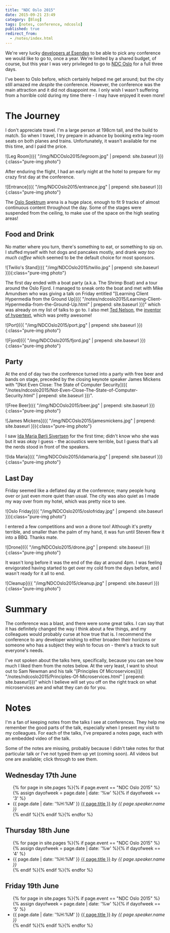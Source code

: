 ```yaml
---
title: "NDC Oslo 2015"
date: 2015-09-21 23:49
category: [Blog]
tags: [notes, conference, ndcoslo]
published: true
redirect_from:
  - /notes/index.html
---
```


We're very lucky [developers at Esendex](http://www.esendex.co.uk/careers) to be able to pick any conference we would like to go to, once a year. We're limited by a shared budget, of course, but this year I was very privileged to go to [NDC Oslo](http://ndcoslo.com/) for a full three days.

I've been to Oslo before, which certainly helped me get around; but the city still amazed me *despite* the conference. However, the conference was the main attraction and it did not disappoint me. I only wish I wasn't suffering from a horrible cold during my time there - I may have enjoyed it even more!

<!--more-->

# The Journey

I don't appreciate travel. I'm a large person at 198cm tall, and the build to match. So when I travel, I try prepare in advance by booking extra leg-room seats on both planes and trains. Unfortunately, it wasn't available for me this time, and I paid the price.

![Leg Room]({{ "/img/NDCOslo2015/legroom.jpg" | prepend: site.baseurl }}){:class="pure-img photo"}

After enduring the flight, I had an early night at the hotel to prepare for my crazy first day at the conference.

![Entrance]({{ "/img/NDCOslo2015/entrance.jpg" | prepend: site.baseurl }}){:class="pure-img photo"}

The [Oslo Spektrum](http://www.oslospektrum.no/) arena is a huge place, enough to fit 9 tracks of almost continuous content throughout the day. Some of the stages were suspended from the ceiling, to make use of the space on the high seating areas!

## Food and Drink

No matter where you turn, there's something to eat, or something to sip on. I stuffed myself with hot dogs and pancakes mostly, and drank *way too much coffee* which seemed to be the default choice for most sponsors.

![Twilio's Stand]({{ "/img/NDCOslo2015/twilio.jpg" | prepend: site.baseurl }}){:class="pure-img photo"}

The first day ended with a boat party (a.k.a. The Shrimp Boat) and a tour around the Oslo Fjord. I managed to sneak onto the boat and met with Mike Amundsen who was giving a talk on Friday entitled "[Learning Client Hypermedia from the Ground Up]({{ "/notes/ndcoslo2015/Learning-Client-Hypermedia-from-the-Ground-Up.html" | prepend: site.baseurl }})" which was already on my list of talks to go to. I also met [Ted Nelson](https://en.wikipedia.org/wiki/Ted_Nelson), the [inventor of hypertext](https://en.wikipedia.org/wiki/Hypertext), which was pretty awesome!

![Port]({{ "/img/NDCOslo2015/port.jpg" | prepend: site.baseurl }}){:class="pure-img photo"}

![Fjord]({{ "/img/NDCOslo2015/fjord.jpg" | prepend: site.baseurl }}){:class="pure-img photo"}

## Party

At the end of day two the conference turned into a party with free beer and bands on stage, preceded by the closing keynote speaker James Mickens with "[Not Even Close: The State of Computer Security]({{ "/notes/ndcoslo2015/Not-Even-Close-The-State-of-Computer-Security.html" | prepend: site.baseurl }})".

![Free Beer]({{ "/img/NDCOslo2015/beer.jpg" | prepend: site.baseurl }}){:class="pure-img photo"}

![James Mickens]({{ "/img/NDCOslo2015/jamesmickens.jpg" | prepend: site.baseurl }}){:class="pure-img photo"}

I saw [Ida Maria Børli Sivertsen](https://en.wikipedia.org/wiki/Ida_Maria) for the first time; didn't know who she was but it was *okay* I guess - the acoustics were terrible, but I guess that's all the nerds stood in front of the speakers.

![Ida Maria]({{ "/img/NDCOslo2015/idamaria.jpg" | prepend: site.baseurl }}){:class="pure-img photo"}

## Last Day

Friday seemed like a deflated day at the conference; many people hung over or just even more quiet than usual. The city was also quiet as I made my way over from my hotel, which was pretty nice to see.

![Oslo Friday]({{ "/img/NDCOslo2015/oslofriday.jpg" | prepend: site.baseurl }}){:class="pure-img photo"}

I entered a few competitions and won a drone too! Although it's pretty terrible, and smaller than the palm of my hand, it was fun until Steven flew it into a BBQ. Thanks mate.

![Drone]({{ "/img/NDCOslo2015/drone.jpg" | prepend: site.baseurl }}){:class="pure-img photo"}

It wasn't long before it was the end of the day at around 4pm. I was feeling envigorated having started to get over my cold from the days before, and I wasn't ready for it all to end.

![Cleanup]({{ "/img/NDCOslo2015/cleanup.jpg" | prepend: site.baseurl }}){:class="pure-img photo"}

# Summary

The conference was a blast, and there were some great talks. I can say that it has definitely changed the way I think about a few things, and my colleagues would probably curse at how true that is. I recommend the conference to any developer wishing to either broaden their horizons or someone who has a subject they wish to focus on - there's a track to suit everyone's needs.

I've not spoken about the talks here, specifically, because you can see how much I liked them from the notes below. At the very least, I want to shout out to Sam Newman and his talk "[Principles Of Microservices]({{ "/notes/ndcoslo2015/Principles-Of-Microservices.html" | prepend: site.baseurl}})" which I believe will set you off on the right track on what microservices are and what they can do for you.

# Notes

I'm a fan of keeping notes from the talks I see at conferences. They help me remember the good parts of the talk, especially when I present my visit to my colleagues.
For each of the talks, I've prepared a notes page, each with an embedded video of the talk.

Some of the notes are missing, probably because I didn't take notes for that particular talk or I've not typed them up yet (coming soon). All videos but one are available; click through to see them.

## Wednesday 17th June
<ul>
{% for page in site.pages %}{% if page.event == "NDC Oslo 2015" %}{% assign dayofweek = page.date | date: '%w' %}{% if dayofweek == '3' %}
<li>
  {{ page.date | date: '%H:%M' }} <a href="{{ page.url }}">{{ page.title }}</a> <em>by {{ page.speaker.name }}</em>
</li>
{% endif %}{% endif %}{% endfor %}
</ul>

## Thursday 18th June
<ul>
{% for page in site.pages %}{% if page.event == "NDC Oslo 2015" %}{% assign dayofweek = page.date | date: '%w' %}{% if dayofweek == '4' %}
<li>
  {{ page.date | date: '%H:%M' }} <a href="{{ page.url }}">{{ page.title }}</a> <em>by {{ page.speaker.name }}</em>
</li>
{% endif %}{% endif %}{% endfor %}
</ul>

## Friday 19th June
<ul>
{% for page in site.pages %}{% if page.event == "NDC Oslo 2015" %}{% assign dayofweek = page.date | date: '%w' %}{% if dayofweek == '5' %}
<li>
  {{ page.date | date: '%H:%M' }} <a href="{{ page.url }}">{{ page.title }}</a> <em>by {{ page.speaker.name }}</em>
</li>
{% endif %}{% endif %}{% endfor %}
</ul>